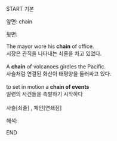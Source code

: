 START
기본

앞면:
chain


뒷면:
<div>The mayor wore his <strong>chain</strong> of office. </div><div><div>시장은 관직을 나타내는 쇠줄을 차고 있었다.</div></div><div><br></div><div><div>A <strong>chain</strong> of volcanoes girdles the Pacific. </div><div><div>사슬처럼 연결된 화산이 태평양을 둘러싸고 있다.</div></div></div><div><br></div><div><div>to set in motion a <b>chain of events</b> </div><div>일련의 사건들을 촉발하기 시작하다</div></div><div><br></div><div>사슬[쇠줄] , 체인[연쇄점]</div>


해석:
<!--ID: 1746614453584-->
END